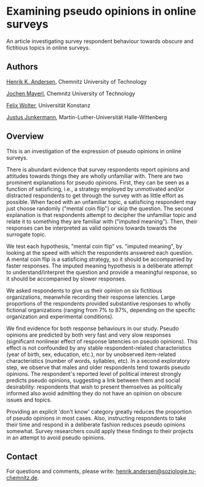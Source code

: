 # Examining pseudo opinions in online surveys

An article investigating survey respondent behaviour towards obscure and fictitious topics in online surveys. 

## Authors 

[Henrik K. Andersen](https://www.tu-chemnitz.de/hsw/soziologie/Institut/Profile/andeh/index.php), Chemnitz University of Technology 

[Jochen Mayerl](https://www.tu-chemnitz.de/hsw/soziologie/Institut/Profile/mjoc/), Chemnitz University of Technology 

[Felix Wolter](https://www.soziologie.uni-konstanz.de/diehl/team/mitarbeiterinnen/dr-felix-wolter/), Universität Konstanz 

[Justus Junkermann](https://www.ims.uni-halle.de/team/justus_junkermann/), Martin-Luther-Universität Halle-Wittenberg

## Overview 

This is an investigation of the expression of pseudo opinions in online surveys. 

There is abundant evidence that survey respondents report opinions and attitudes towards things they are wholly unfamiliar with. There are two prominent explanations for pseudo opinions. First, they can be seen as a function of satisficing, i.e., a strategy employed by unmotivated and/or distracted respondents to get through the survey with as little effort as possible. When faced with an unfamiliar topic, a satisficing respondent may just choose randomly ("mental coin flip") or skip the question. The second explanation is that respondents attempt to decipher the unfamiliar topic and relate it to something they are familiar with ("imputed meaning"). Then, their responses can be interpreted as valid opinions towards towards the surrogate topic. 

We test each hypothesis, "mental coin flip" vs. "imputed meaning", by looking at the speed with which the respondents answered each question. A mental coin flip is a satisficing strategy, so it should be accompanied by faster responses. The imputed meaning hypothesis is a deliberate attempt to understand/interpret the question and provide a meaningful response, so it should be accompanied by slower responses. 

We asked respondents to give us their opinion on six fictitious organizations, meanwhile recording their response latencies. Large proportions of the respondents provided substantive responses to wholly fictional organizations (ranging from 7% to 87%, depending on the specific organization and experimental conditions). 

We find evidence for both response behaviours in our study. Pseudo opinions are predicted by both very fast and very slow responses (significant nonlinear effect of response latencies on pseudo opinions). This effect is not confounded by any stable respondent-related characteristics (year of birth, sex, education, etc.), nor by unobserved item-related characteristics (number of words, syllables, etc). 
In a second exploratory step, we observe that males and older respondents tend towards pseudo opinions. The respondent's reported level of political interest strongly predicts pseudo opinions, suggesting a link between them and social desirability: respondents that wish to present themselves as politically informed also avoid admitting they do not have an opinion on obscure issues and topics. 

Providing an explicit 'don't know' category greatly reduces the proportion of pseudo opinions in most cases. Also, instructing respondents to take their time and respond in a deliberate fashion reduces pseudo opinions somewhat. Survey researchers could apply these findings to their projects in an attempt to avoid pseudo opinions. 

## Contact 

For questions and comments, please write: [henrik.andersen@soziologie.tu-chemnitz.de](mailto:henrik.andersen@soziologie.tu-chemnitz.de).


